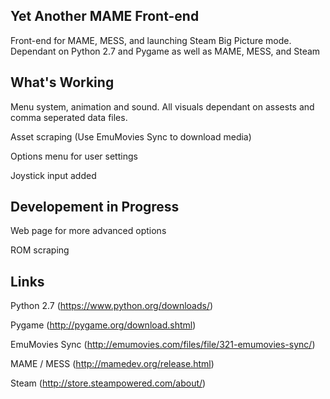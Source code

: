 Yet Another MAME Front-end
---
Front-end for MAME, MESS, and launching Steam Big Picture mode.  Dependant on Python 2.7 and Pygame as well as MAME, MESS, and Steam

What's Working
---
Menu system, animation and sound.  All visuals dependant on assests and comma seperated data files.

Asset scraping (Use EmuMovies Sync to download media)

Options menu for user settings

Joystick input added

Developement in Progress
---
Web page for more advanced options

ROM scraping

Links
---
Python 2.7 (https://www.python.org/downloads/)

Pygame (http://pygame.org/download.shtml)

EmuMovies Sync (http://emumovies.com/files/file/321-emumovies-sync/)

MAME / MESS (http://mamedev.org/release.html)

Steam (http://store.steampowered.com/about/)
